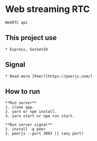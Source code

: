 # Web streaming RTC
    WebRTC api

## This project use
    * Express, SocketIO

## Signal
    * Read more [Peer](https://peerjs.com/)

## How to run
    **Run server**
    1. clone app.
    2. yarn or npm install.
    3. yarn start or npm run start.

    **Run server signal**
    1. install -g peer
    2. peerjs --port 3003 || (any port)
